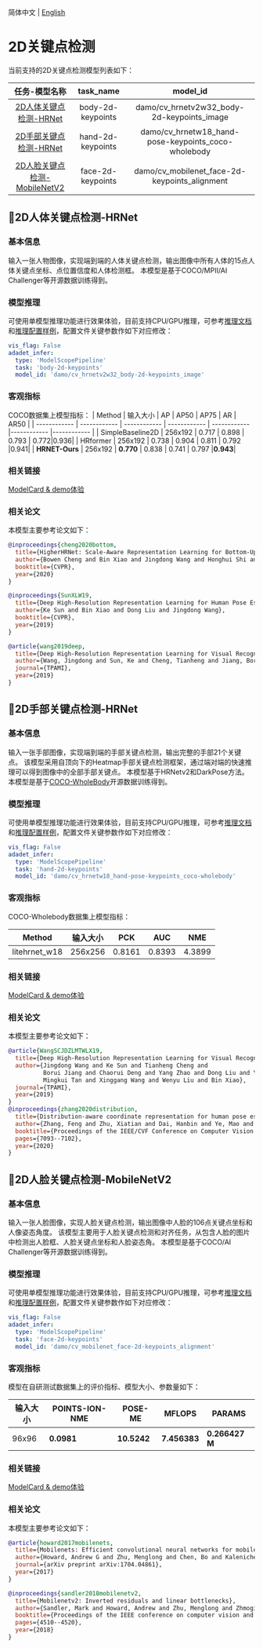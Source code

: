 简体中文 | [English](./2d_keypoints_EN.md)
# 2D关键点检测

当前支持的2D关键点检测模型列表如下：

|任务-模型名称|task_name|model_id|
|:--:|:--:|:--:|
|[2D人体关键点检测-HRNet](#2D人体关键点检测-HRNet)|body-2d-keypoints|damo/cv_hrnetv2w32_body-2d-keypoints_image|
|[2D手部关键点检测-HRNet](#2D手部关键点检测-HRNet)|hand-2d-keypoints|damo/cv_hrnetw18_hand-pose-keypoints_coco-wholebody|
|[2D人脸关键点检测-MobileNetV2](#2D人脸关键点检测-MobileNetV2)|face-2d-keypoints|damo/cv_mobilenet_face-2d-keypoints_alignment|

## 📌2D人体关键点检测-HRNet ##
### 基本信息
输入一张人物图像，实现端到端的人体关键点检测，输出图像中所有人体的15点人体关键点坐标、点位置信度和人体检测框。
本模型是基于COCO/MPII/AI Challenger等开源数据训练得到。

### 模型推理
可使用单模型推理功能进行效果体验，目前支持CPU/GPU推理，可参考[推理文档](../infer/infer_tutorial.md)和[推理配置样例](../../configs/infer/model_infer.yaml)，配置文件关键参数作如下对应修改：

```yaml
vis_flag: False
adadet_infer:
  type: 'ModelScopePipeline'
  task: 'body-2d-keypoints'
  model_id: 'damo/cv_hrnetv2w32_body-2d-keypoints_image'
```

### 客观指标
COCO数据集上模型指标：
| Method | 输入大小 | AP | AP50 | AP75 | AR | AR50 |
| ------------ | ------------ | ------------ | ------------ | ------------ |------------ |------------ |
| SimpleBaseline2D | 256x192 | 0.717 | 0.898 | 0.793 | 0.772|0.936|
| HRformer | 256x192 | 0.738 | 0.904 | 0.811 | 0.792 |0.941|
| **HRNET-Ours** | 256x192 | **0.770** | 0.838 | 0.741 |  0.797 |**0.943**|

### 相关链接
[ModelCard & demo体验](https://modelscope.cn/models/damo/cv_hrnetv2w32_body-2d-keypoints_image/summary)

### 相关论文
本模型主要参考论文如下：
```BibTeX
@inproceedings{cheng2020bottom,
  title={HigherHRNet: Scale-Aware Representation Learning for Bottom-Up Human Pose Estimation},
  author={Bowen Cheng and Bin Xiao and Jingdong Wang and Honghui Shi and Thomas S. Huang and Lei Zhang},
  booktitle={CVPR},
  year={2020}
}

@inproceedings{SunXLW19,
  title={Deep High-Resolution Representation Learning for Human Pose Estimation},
  author={Ke Sun and Bin Xiao and Dong Liu and Jingdong Wang},
  booktitle={CVPR},
  year={2019}
}

@article{wang2019deep,
  title={Deep High-Resolution Representation Learning for Visual Recognition},
  author={Wang, Jingdong and Sun, Ke and Cheng, Tianheng and Jiang, Borui and Deng, Chaorui and Zhao, Yang and Liu, Dong and Mu, Yadong and Tan, Mingkui and Wang, Xinggang and Liu, Wenyu and Xiao, Bin},
  journal={TPAMI},
  year={2019}
}
```

## 📌2D手部关键点检测-HRNet ##
### 基本信息
输入一张手部图像，实现端到端的手部关键点检测，输出完整的手部21个关键点。
该模型采用自顶向下的Heatmap手部关键点检测框架，通过端对端的快速推理可以得到图像中的全部手部关键点。 本模型基于HRNetv2和DarkPose方法。本模型是基于[COCO-WholeBody](https://github.com/jin-s13/COCO-WholeBody/)开源数据训练得到。


### 模型推理
可使用单模型推理功能进行效果体验，目前支持CPU/GPU推理，可参考[推理文档](../infer/infer_tutorial.md)和[推理配置样例](../../configs/infer/model_infer.yaml)，配置文件关键参数作如下对应修改：

```yaml
vis_flag: False
adadet_infer:
  type: 'ModelScopePipeline'
  task: 'hand-2d-keypoints'
  model_id: 'damo/cv_hrnetw18_hand-pose-keypoints_coco-wholebody'
```

### 客观指标
COCO-Wholebody数据集上模型指标：

| Method | 输入大小 | PCK | AUC | NME |
| ------------ | ------------ | ------------ | ------------ | ------------ |
| litehrnet_w18 | 256x256 | 0.8161 | 0.8393 | 4.3899 |

### 相关链接
[ModelCard & demo体验](https://modelscope.cn/models/damo/cv_hrnetw18_hand-pose-keypoints_coco-wholebody/summary)

### 相关论文
本模型主要参考论文如下：

```BibTeX
@article{WangSCJDZLMTWLX19,
  title={Deep High-Resolution Representation Learning for Visual Recognition},
  author={Jingdong Wang and Ke Sun and Tianheng Cheng and
          Borui Jiang and Chaorui Deng and Yang Zhao and Dong Liu and Yadong Mu and
          Mingkui Tan and Xinggang Wang and Wenyu Liu and Bin Xiao},
  journal={TPAMI},
  year={2019}
}
@inproceedings{zhang2020distribution,
  title={Distribution-aware coordinate representation for human pose estimation},
  author={Zhang, Feng and Zhu, Xiatian and Dai, Hanbin and Ye, Mao and Zhu, Ce},
  booktitle={Proceedings of the IEEE/CVF Conference on Computer Vision and Pattern Recognition},
  pages={7093--7102},
  year={2020}
}
```

## 📌2D人脸关键点检测-MobileNetV2 ##
### 基本信息
输入一张人脸图像，实现人脸关键点检测，输出图像中人脸的106点关键点坐标和人像姿态角度。
该模型主要用于人脸关键点检测和对齐任务，从包含人脸的图片中检测出人脸框、人脸关键点坐标和人脸姿态角。
本模型是基于COCO/AI Challenger等开源数据训练得到。

### 模型推理
可使用单模型推理功能进行效果体验，目前支持CPU/GPU推理，可参考[推理文档](../infer/infer_tutorial.md)和[推理配置样例](../../configs/infer/model_infer.yaml)，配置文件关键参数作如下对应修改：

```yaml
vis_flag: False
adadet_infer:
  type: 'ModelScopePipeline'
  task: 'face-2d-keypoints'
  model_id: 'damo/cv_mobilenet_face-2d-keypoints_alignment'
```

### 客观指标
模型在自研测试数据集上的评价指标、模型大小、参数量如下：

| 输入大小 | POINTS-ION-NME | POSE-ME | MFLOPS |  PARAMS |
| ------------ | ------------ | ------------ | ------------ | ------------ |
| 96x96 | **0.0981** | **10.5242** | **7.456383** | **0.266427 M** |

### 相关链接
[ModelCard & demo体验](https://modelscope.cn/models/damo/cv_mobilenet_face-2d-keypoints_alignment/summary)

### 相关论文
本模型主要参考论文如下：

```BibTeX
@article{howard2017mobilenets,
  title={Mobilenets: Efficient convolutional neural networks for mobile vision applications},
  author={Howard, Andrew G and Zhu, Menglong and Chen, Bo and Kalenichenko, Dmitry and Wang, Weijun and Weyand, Tobias and Andreetto, Marco and Adam, Hartwig},
  journal={arXiv preprint arXiv:1704.04861},
  year={2017}
}

@inproceedings{sandler2018mobilenetv2,
  title={Mobilenetv2: Inverted residuals and linear bottlenecks},
  author={Sandler, Mark and Howard, Andrew and Zhu, Menglong and Zhmoginov, Andrey and Chen, Liang-Chieh},
  booktitle={Proceedings of the IEEE conference on computer vision and pattern recognition},
  pages={4510--4520},
  year={2018}
}
```
